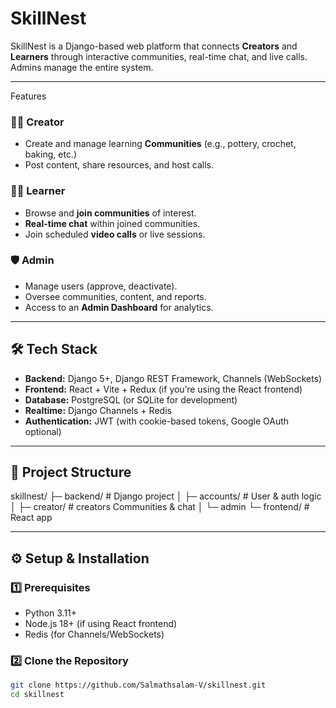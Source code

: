 # SkillNest

SkillNest is a Django-based web platform that connects **Creators** and **Learners** through interactive communities, real-time chat, and live calls.  
Admins manage the entire system.

---

 Features

### 👩‍🎨 Creator
- Create and manage learning **Communities** (e.g., pottery, crochet, baking, etc.)
- Post content, share resources, and host calls.

### 🧑‍🎓 Learner
- Browse and **join communities** of interest.
- **Real-time chat** within joined communities.
- Join scheduled **video calls** or live sessions.

### 🛡️ Admin
- Manage users (approve, deactivate).
- Oversee communities, content, and reports.
- Access to an **Admin Dashboard** for analytics.

---

## 🛠️ Tech Stack
- **Backend:** Django 5+, Django REST Framework, Channels (WebSockets)
- **Frontend:** React + Vite + Redux (if you’re using the React frontend)
- **Database:** PostgreSQL (or SQLite for development)
- **Realtime:** Django Channels + Redis
- **Authentication:** JWT (with cookie-based tokens, Google OAuth optional)

---

## 📂 Project Structure

skillnest/
├─ backend/ # Django project
│ ├─ accounts/ # User & auth logic
│ ├─ creator/ # creators Communities & chat
│ └─ admin
└─ frontend/ # React app


---

## ⚙️ Setup & Installation

### 1️⃣ Prerequisites
- Python 3.11+
- Node.js 18+ (if using React frontend)
- Redis (for Channels/WebSockets)

### 2️⃣ Clone the Repository
```bash
git clone https://github.com/Salmathsalam-V/skillnest.git
cd skillnest


